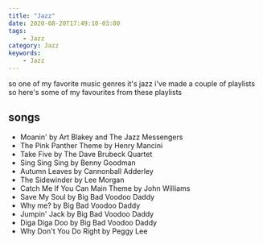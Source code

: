 ```yaml
---
title: "Jazz"
date: 2020-08-20T17:49:10-03:00
tags:
    - Jazz
category: Jazz
keywords:
    - Jazz
---
```


so one of my favorite music genres it's jazz i've made a couple of playlists so here's some of my favourites from these playlists

## songs

* Moanin' by Art Blakey and The Jazz Messengers
* The Pink Panther Theme by Henry Mancini
* Take Five by The Dave Brubeck Quartet
* Sing Sing Sing by Benny Goodman
* Autumn Leaves by Cannonball Adderley
* The Sidewinder by Lee Morgan
* Catch Me If You Can Main Theme by John Williams
* Save My Soul by Big Bad Voodoo Daddy
* Why me? by Big Bad Voodoo Daddy
* Jumpin' Jack by Big Bad Voodoo Daddy
* Diga Diga Doo by Big Bad Voodoo Daddy
* Why Don't You Do Right by Peggy Lee
